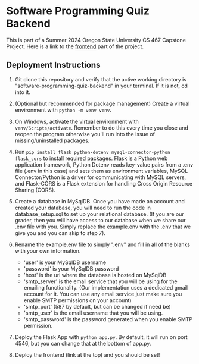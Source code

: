 # Software Programming Quiz Backend

This is part of a Summer 2024 Oregon State University CS 467 Capstone Project. Here is a link to the [frontend](https://github.com/jgiggler/software-programming-quiz-frontend) part of the project.

## Deployment Instructions

1. Git clone this repository and verify that the active working directory is "software-programming-quiz-backend" in your terminal. If it is not, cd into it.

2. (Optional but recommended for package management) Create a virtual environment with `python -m venv venv`.

3. On Windows, activate the virtual environment with `venv/Scripts/activate`. Remember to do this every time you close and reopen the program otherwise you'll run into the issue of missing/uninstalled packages. 

4. Run `pip install flask python-dotenv mysql-connector-python flask_cors` to install required packages. Flask is a Python web application framework, Python Dotenv reads key-value pairs from a .env file (.env in this case) and sets them as environment variables, MySQL Connector/Python is a driver for communicating with MySQL servers, and Flask-CORS is a Flask extension for handling Cross Origin Resource Sharing (CORS). 

5. Create a database in MySqlDB. Once you have made an account and created your database, you will need to run the code in database_setup.sql to set up your relational database. (If you are our grader, then you will have access to our database when we share our .env file with you. Simply replace the example.env with the .env that we give you and you can skip to step 7).

6. Rename the example.env file to simply ".env" and fill in all of the blanks with your own information. 
    - 'user' is your MySqlDB username
    - 'password' is your MySqlDB password
    - 'host' is the url where the database is hosted on MySqlDB
    - 'smtp_server' is the email service that you will be using for the emailing functionality. (Our implementation uses a dedicated gmail account for it. You can use any email service just make sure you enable SMTP permissions on your account)
    - 'smtp_port' (587 by default, but can be changed if need be)
    - 'smtp_user' is the email username that you will be using. 
    - 'smtp_password' is the password generated when you enable SMTP permission.

7. Deploy the Flask App with `python app.py`. By default, it will run on port 4546, but you can change that at the bottom of app.py.

8. Deploy the frontend (link at the top) and you should be set!
